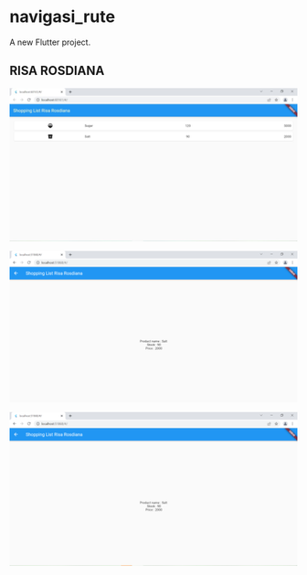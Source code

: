 # navigasi_rute

A new Flutter project.

## RISA ROSDIANA

![Jobsheet 3](img/01.jpeg)

![Jobsheet 3](img/02.png)

![Jobsheet 3](img/03.png)